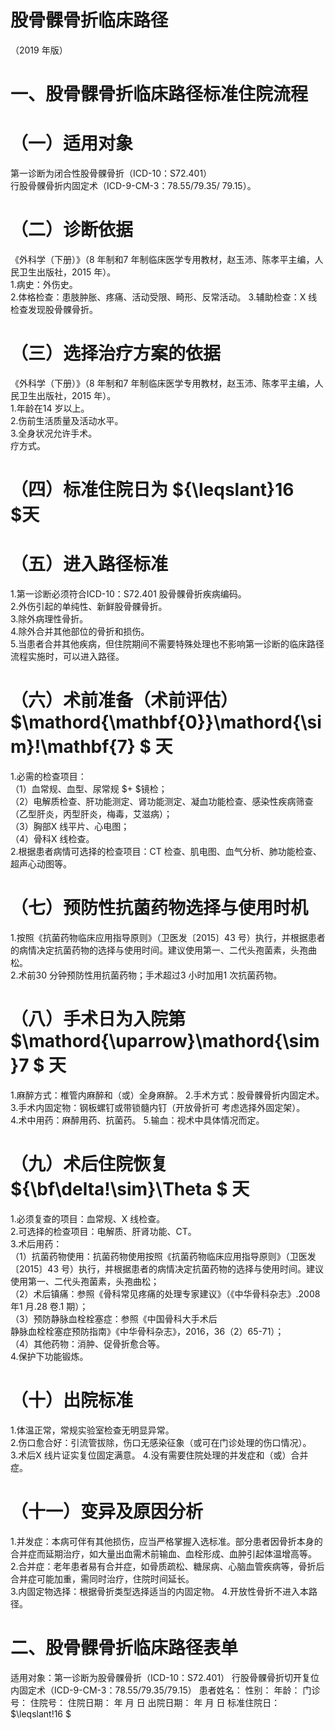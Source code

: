# 股骨髁骨折临床路径  
（2019 年版）  
# 一、股骨髁骨折临床路径标准住院流程  
# （一）适用对象  
第一诊断为闭合性股骨髁骨折（ICD-10：S72.401）  
行股骨髁骨折内固定术（ICD-9-CM-3：78.55/79.35/ 79.15）。  
# （二）诊断依据  
《外科学（下册）》（8 年制和7 年制临床医学专用教材，赵玉沛、陈孝平主编，人民卫生出版社，2015 年）。  
1.病史：外伤史。  
2.体格检查：患肢肿胀、疼痛、活动受限、畸形、反常活动。 3.辅助检查：X 线检查发现股骨髁骨折。  
# （三）选择治疗方案的依据  
《外科学（下册）》（8 年制和7 年制临床医学专用教材，赵玉沛、陈孝平主编，人民卫生出版社，2015 年）。  
1.年龄在14 岁以上。  
2.伤前生活质量及活动水平。  
3.全身状况允许手术。  
疗方式。  
# （四）标准住院日为 ${\leqslant}16 $天  
# （五）进入路径标准  
1.第一诊断必须符合ICD-10：S72.401 股骨髁骨折疾病编码。  
2.外伤引起的单纯性、新鲜股骨髁骨折。  
3.除外病理性骨折。  
4.除外合并其他部位的骨折和损伤。  
5.当患者合并其他疾病，但住院期间不需要特殊处理也不影响第一诊断的临床路径流程实施时，可以进入路径。  
# （六）术前准备（术前评估） $\mathord{\mathbf{0}}\mathord{\sim}\!\mathbf{7} $ 天  
1.必需的检查项目：  
（1）血常规、血型、尿常规 $+ $镜检；  
（2）电解质检查、肝功能测定、肾功能测定、凝血功能检查、感染性疾病筛查（乙型肝炎，丙型肝炎，梅毒，艾滋病）；  
（3）胸部X 线平片、心电图；  
（4）骨科X 线检查。  
2.根据患者病情可选择的检查项目：CT 检查、肌电图、血气分析、肺功能检查、超声心动图等。  
# （七）预防性抗菌药物选择与使用时机  
1.按照《抗菌药物临床应用指导原则》（卫医发〔2015〕43 号）执行，并根据患者的病情决定抗菌药物的选择与使用时间。建议使用第一、二代头孢菌素，头孢曲松。  
2.术前30 分钟预防性用抗菌药物；手术超过3 小时加用1 次抗菌药物。  
# （八）手术日为入院第 $\mathord{\uparrow}\mathord{\sim}7 $ 天  
1.麻醉方式：椎管内麻醉和（或）全身麻醉。 2.手术方式：股骨髁骨折内固定术。  
3.手术内固定物：钢板螺钉或带锁髓内钉（开放骨折可 考虑选择外固定架）。  
4.术中用药：麻醉用药、抗菌药。 5.输血：视术中具体情况而定。  
# （九）术后住院恢复 ${\bf\delta\!\sim}\Theta $ 天  
1.必须复查的项目：血常规、X 线检查。  
2.可选择的检查项目：电解质、肝肾功能、CT。  
3.术后用药：  
（1）抗菌药物使用：抗菌药物使用按照《抗菌药物临床应用指导原则》（卫医发〔2015〕43 号）执行，并根据患者的病情决定抗菌药物的选择与使用时间。建议使用第一、二代头孢菌素，头孢曲松；  
（2）术后镇痛：参照《骨科常见疼痛的处理专家建议》（《中华骨科杂志》.2008 年1 月.28 卷.1 期）；  
（3）预防静脉血栓栓塞症：参照《中国骨科大手术后  
静脉血栓栓塞症预防指南》《中华骨科杂志》，2016，36（2）65-71）；  
（4）其他药物：消肿、促骨折愈合等。  
4.保护下功能锻炼。  
# （十）出院标准  
1.体温正常，常规实验室检查无明显异常。  
2.伤口愈合好：引流管拔除，伤口无感染征象（或可在门诊处理的伤口情况）。  
3.术后X 线片证实复位固定满意。 4.没有需要住院处理的并发症和（或）合并症。  
# （十一）变异及原因分析  
1.并发症：本病可伴有其他损伤，应当严格掌握入选标准。部分患者因骨折本身的合并症而延期治疗，如大量出血需术前输血、血栓形成、血肿引起体温增高等。  
2.合并症：老年患者易有合并症，如骨质疏松、糖尿病、心脑血管疾病等，骨折后合并症可能加重，需同时治疗，住院时间延长。  
3.内固定物选择：根据骨折类型选择适当的内固定物。 4.开放性骨折不进入本路径。  
# 二、股骨髁骨折临床路径表单  
适用对象：第一诊断为股骨髁骨折（ICD-10：S72.401）  行股骨髁骨折切开复位内固定术（ICD-9-CM-3：78.55/79.35/79.15） 患者姓名：          性别：       年龄：      门诊号：          住院号：              住院日期：     年   月   日   出院日期：      年   月   日   标准住院日： $\leqslant\!16 $  
